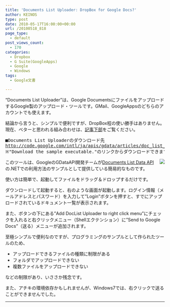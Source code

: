 ```yaml
---
title: 'Documents List Uploader: DropBox for Google Docs?'
author: KEINOS
type: post
date: 2010-05-17T16:00:00+00:00
url: /20100518_818
page_type:
  - default
post_views_count:
  - 170
categories:
  - Dropbox
  - G Suite(GoogleApps)
  - Google
  - Windows
tags:
  - Google文書

---
```

<div class="section">
  <p>
    &#8220;Documents List Uploader&#8221;は、Google DocumentsにファイルをアップロードするGoogle製のアップロード・ツールです。GMail、GoogleAppsのどちらのアカウントでも使えます。
  </p>
  
  <p>
    結論から言うと、シンプルで便利ですが、DropBox程の使い勝手はありません。現在、ベターと思われる組み合わせは、<a href="#idDropBoxForGoogleApps">記事下部</a>をご覧ください。
  </p>
  
  <pre>
■Documents List Uploaderのダウンロード先
<a href="http://code.google.com/intl/ja/apis/gdata/articles/doc_list_uploader.html" title=".NET Documents List Uploader Sample - Google Data Protocol - Google Code">http://code.google.com/intl/ja/apis/gdata/articles/doc_list_uploader.html</a>
※"Download the sample executable."のリンクからダウンロードできます。
</pre>
  
  <p>
    <img src="http://code.google.com/articles/support/doclist_uploader/doclistuploader.jpg" style="float:right;padding:0 0 10px 10px;" />
  </p>
  
  <p>
    このツールは、GoogleのGDataAPI開発チームが<a href="http://code.google.com/apis/documents/overview.html" target="_blank">Documents List Data API</a>の.NETでの利用方法のサンプルとして提供している簡易的なものです。
  </p>
  
  <p>
    使い方は簡単で、起動してファイルをドラッグ＆ドロップするだけです。
  </p>
  
  <p>
    ダウンロードして起動すると、右のような画面が起動します。ログイン情報（メールアドレスとパスワード）を入力して&#8221;Login&#8221;ボタンを押すと、すでにアップロードされているドキュメント一覧が表示されます。
  </p>
  
  <p>
    また、ボタンの下にある&#8221;Add DocList Uploader to right click menu&#8221;にチェックを入れると右クリックメニュー（Shellエクテンション）に&#8221;Send to Google Docs&#8221;（送る）メニューが追加されます。
  </p>
  
  <p>
    至極シンプルで便利なのですが、プログラミングのサンプルとして作られたツールのため、
  </p>
  
  <ul>
    <li>
      アップロードできるファイルの種類に制限がある
    </li>
    <li>
      フォルダでアップロードできない
    </li>
    <li>
      複数ファイルをアップロードできない
    </li>
  </ul>
  
  <p>
    などの制限があり、いささか残念です。
  </p>
  
  <p>
    また、アチキの環境依存かもしれませんが、Windows7では、右クリックで送ることができませんでした。<br style="clear:both" />
  </p>
  
  <hr />
  
  <p>
    <a name="idDropBoxForGoogleApps"></a>
  </p>
</div>